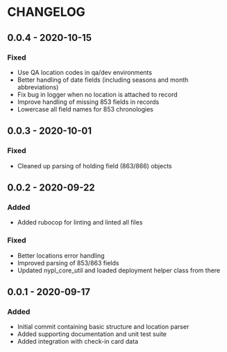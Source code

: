 # CHANGELOG

## 0.0.4 - 2020-10-15
### Fixed
- Use QA location codes in qa/dev environments
- Better handling of date fields (including seasons and month abbreviations)
- Fix bug in logger when no location is attached to record
- Improve handling of missing 853 fields in records
- Lowercase all field names for 853 chronologies

## 0.0.3 - 2020-10-01
### Fixed
- Cleaned up parsing of holding field (863/866) objects

## 0.0.2 - 2020-09-22
### Added
- Added rubocop for linting and linted all files
### Fixed
- Better locations error handling
- Improved parsing of 853/863 fields
- Updated nypl_core_util and loaded deployment helper class from there

## 0.0.1 - 2020-09-17
### Added
- Initial commit containing basic structure and location parser
- Added supporting documentation and unit test suite
- Added integration with check-in card data
